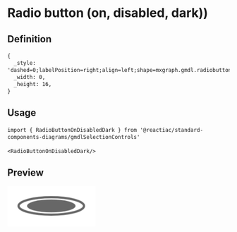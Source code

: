 # Radio button (on, disabled, dark))

## Definition

```
{
  _style: 'dashed=0;labelPosition=right;align=left;shape=mxgraph.gmdl.radiobutton;strokeColor=#676767;fillColor=#676767;strokeWidth=2;aspect=fixed;sketch=0;html=1;',
  _width: 0,
  _height: 16,
}
```

## Usage

```
import { RadioButtonOnDisabledDark } from '@reactiac/standard-components-diagrams/gmdlSelectionControls'

<RadioButtonOnDisabledDark/>
```

## Preview

<img src="./radio-button-on-disabled-dark.png" width="200"/>
